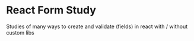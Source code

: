 # React Form Study

Studies of many ways to create and validate (fields) in react with / without custom libs